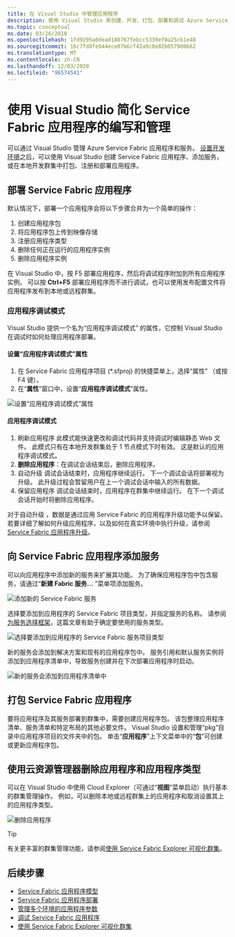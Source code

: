```yaml
---
title: 在 Visual Studio 中管理应用程序
description: 使用 Visual Studio 来创建、开发、打包、部署和调试 Azure Service Fabric 应用程序和服务。
ms.topic: conceptual
ms.date: 03/26/2018
ms.openlocfilehash: 1fd9295a0dead180767febcc5339ef0a25cb1e48
ms.sourcegitcommit: 16c7fd8fe944ece07b6cf42a9c0e82b057900662
ms.translationtype: MT
ms.contentlocale: zh-CN
ms.lasthandoff: 12/03/2020
ms.locfileid: "96574541"
---
```

# <a name="use-visual-studio-to-simplify-writing-and-managing-your-service-fabric-applications"></a>使用 Visual Studio 简化 Service Fabric 应用程序的编写和管理
可以通过 Visual Studio 管理 Azure Service Fabric 应用程序和服务。 [设置开发环境](service-fabric-get-started.md)之后，可以使用 Visual Studio 创建 Service Fabric 应用程序、添加服务，或在本地开发群集中打包、注册和部署应用程序。

## <a name="deploy-your-service-fabric-application"></a>部署 Service Fabric 应用程序
默认情况下，部署一个应用程序会将以下步骤合并为一个简单的操作：

1. 创建应用程序包
2. 将应用程序包上传到映像存储
3. 注册应用程序类型
4. 删除任何正在运行的应用程序实例
5. 删除应用程序实例

在 Visual Studio 中，按 F5  部署应用程序，然后将调试程序附加到所有应用程序实例。 可以按 **Ctrl+F5** 部署应用程序而不进行调试，也可以使用发布配置文件将应用程序发布到本地或远程群集。

### <a name="application-debug-mode"></a>应用程序调试模式
Visual Studio 提供一个名为“应用程序调试模式”  的属性，它控制 Visual Studio 在调试时如何处理应用程序部署。

#### <a name="to-set-the-application-debug-mode-property"></a>设置“应用程序调试模式”属性
1. 在 Service Fabric 应用程序项目 (*.sfproj) 的快捷菜单上，选择“属性”  （或按 F4  键）。
2. 在“**属性**”窗口中，设置“**应用程序调试模式**”属性。

![设置“应用程序调试模式”属性][debugmodeproperty]

#### <a name="application-debug-modes"></a>应用程序调试模式

1. 刷新应用程序  此模式能快速更改和调试代码并支持调试时编辑静态 Web 文件。 此模式只有在本地开发群集处于 1 节点模式下时有效。 这是默认的应用程序调试模式。
2. **删除应用程序**：在调试会话结束后，删除应用程序。
3. 自动升级  调试会话结束时，应用程序继续运行。 下一个调试会话将部署视为升级。 此升级过程会暂留用户在上一个调试会话中输入的所有数据。
4. 保留应用程序  调试会话结束时，应用程序在群集中继续运行。 在下一个调试会话开始时将删除应用程序。

对于自动升级  ，数据是通过应用 Service Fabric 的应用程序升级功能予以保留。 若要详细了解如何升级应用程序，以及如何在真实环境中执行升级，请参阅 [Service Fabric 应用程序升级](service-fabric-application-upgrade.md)。

## <a name="add-a-service-to-your-service-fabric-application"></a>向 Service Fabric 应用程序添加服务
可以向应用程序中添加新的服务来扩展其功能。 为了确保应用程序包中包含服务，请通过“**新建 Fabric 服务...** ”菜单项添加服务。

![添加新的 Service Fabric 服务][newservice]

选择要添加到应用程序的 Service Fabric 项目类型，并指定服务的名称。  请参阅[为服务选择框架](service-fabric-choose-framework.md)，这篇文章有助于确定要使用的服务类型。

![选择要添加到应用程序的 Service Fabric 服务项目类型][addserviceproject]

新的服务会添加到解决方案和现有的应用程序包中。 服务引用和默认服务实例将添加到应用程序清单中，导致服务创建并在下次部署应用程序时启动。

![新的服务会添加到应用程序清单中][newserviceapplicationmanifest]

## <a name="package-your-service-fabric-application"></a>打包 Service Fabric 应用程序
要将应用程序及其服务部署到群集中，需要创建应用程序包。  该包整理应用程序清单、服务清单和特定布局的其他必要文件。  Visual Studio 设置和管理“pkg”目录中应用程序项目的文件夹中的包。  单击“**应用程序**”上下文菜单中的“**包**”可创建或更新应用程序包。

## <a name="remove-applications-and-application-types-using-cloud-explorer"></a>使用云资源管理器删除应用程序和应用程序类型
可以在 Visual Studio 中使用 Cloud Explorer（可通过“**视图**”菜单启动）执行基本的群集管理操作。 例如，可以删除本地或远程群集上的应用程序和取消设置其上的应用程序类型。

![删除应用程序][removeapplication]

> [!TIP]
> 有关更丰富的群集管理功能，请参阅[使用 Service Fabric Explorer 可视化群集](service-fabric-visualizing-your-cluster.md)。
>
>

<!--Every topic should have next steps and links to the next logical set of content to keep the customer engaged-->
## <a name="next-steps"></a>后续步骤
* [Service Fabric 应用程序模型](service-fabric-application-model.md)
* [Service Fabric 应用程序部署](service-fabric-deploy-remove-applications.md)
* [管理多个环境的应用程序参数](service-fabric-manage-multiple-environment-app-configuration.md)
* [调试 Service Fabric 应用程序](service-fabric-debugging-your-application.md)
* [使用 Service Fabric Explorer 可视化群集](service-fabric-visualizing-your-cluster.md)

<!--Image references-->
[addserviceproject]:./media/service-fabric-manage-application-in-visual-studio/addserviceproject.png
[manageservicefabric]: ./media/service-fabric-manage-application-in-visual-studio/manageservicefabric.png
[newservice]:./media/service-fabric-manage-application-in-visual-studio/newservice.png
[newserviceapplicationmanifest]:./media/service-fabric-manage-application-in-visual-studio/newserviceapplicationmanifest.png
[debugmodeproperty]:./media/service-fabric-manage-application-in-visual-studio/debugmodeproperty.png
[removeapplication]:./media/service-fabric-manage-application-in-visual-studio/removeapplication.png
